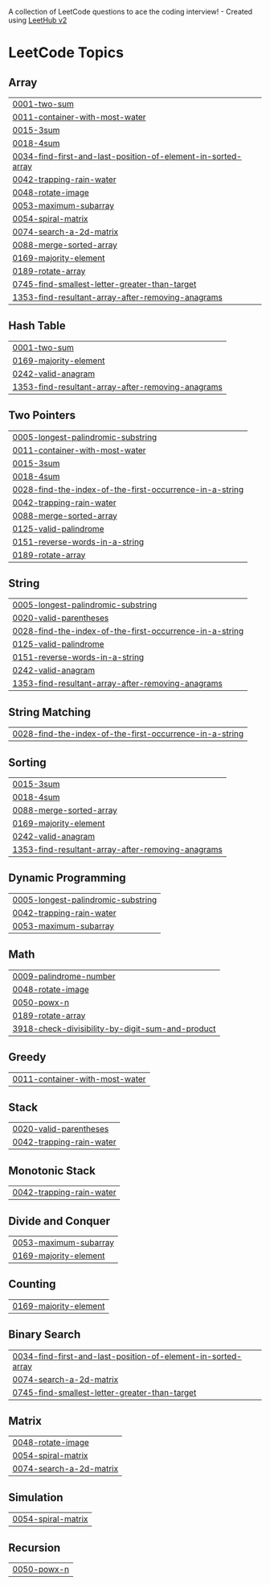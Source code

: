 A collection of LeetCode questions to ace the coding interview! - Created using [LeetHub v2](https://github.com/arunbhardwaj/LeetHub-2.0)
<!---LeetCode Topics Start-->
# LeetCode Topics
## Array
|  |
| ------- |
| [0001-two-sum](https://github.com/CPTtBarBosa/MYDSAJOURNEY/tree/master/0001-two-sum) |
| [0011-container-with-most-water](https://github.com/CPTtBarBosa/MYDSAJOURNEY/tree/master/0011-container-with-most-water) |
| [0015-3sum](https://github.com/CPTtBarBosa/MYDSAJOURNEY/tree/master/0015-3sum) |
| [0018-4sum](https://github.com/CPTtBarBosa/MYDSAJOURNEY/tree/master/0018-4sum) |
| [0034-find-first-and-last-position-of-element-in-sorted-array](https://github.com/CPTtBarBosa/MYDSAJOURNEY/tree/master/0034-find-first-and-last-position-of-element-in-sorted-array) |
| [0042-trapping-rain-water](https://github.com/CPTtBarBosa/MYDSAJOURNEY/tree/master/0042-trapping-rain-water) |
| [0048-rotate-image](https://github.com/CPTtBarBosa/MYDSAJOURNEY/tree/master/0048-rotate-image) |
| [0053-maximum-subarray](https://github.com/CPTtBarBosa/MYDSAJOURNEY/tree/master/0053-maximum-subarray) |
| [0054-spiral-matrix](https://github.com/CPTtBarBosa/MYDSAJOURNEY/tree/master/0054-spiral-matrix) |
| [0074-search-a-2d-matrix](https://github.com/CPTtBarBosa/MYDSAJOURNEY/tree/master/0074-search-a-2d-matrix) |
| [0088-merge-sorted-array](https://github.com/CPTtBarBosa/MYDSAJOURNEY/tree/master/0088-merge-sorted-array) |
| [0169-majority-element](https://github.com/CPTtBarBosa/MYDSAJOURNEY/tree/master/0169-majority-element) |
| [0189-rotate-array](https://github.com/CPTtBarBosa/MYDSAJOURNEY/tree/master/0189-rotate-array) |
| [0745-find-smallest-letter-greater-than-target](https://github.com/CPTtBarBosa/MYDSAJOURNEY/tree/master/0745-find-smallest-letter-greater-than-target) |
| [1353-find-resultant-array-after-removing-anagrams](https://github.com/CPTtBarBosa/MYDSAJOURNEY/tree/master/1353-find-resultant-array-after-removing-anagrams) |
## Hash Table
|  |
| ------- |
| [0001-two-sum](https://github.com/CPTtBarBosa/MYDSAJOURNEY/tree/master/0001-two-sum) |
| [0169-majority-element](https://github.com/CPTtBarBosa/MYDSAJOURNEY/tree/master/0169-majority-element) |
| [0242-valid-anagram](https://github.com/CPTtBarBosa/MYDSAJOURNEY/tree/master/0242-valid-anagram) |
| [1353-find-resultant-array-after-removing-anagrams](https://github.com/CPTtBarBosa/MYDSAJOURNEY/tree/master/1353-find-resultant-array-after-removing-anagrams) |
## Two Pointers
|  |
| ------- |
| [0005-longest-palindromic-substring](https://github.com/CPTtBarBosa/MYDSAJOURNEY/tree/master/0005-longest-palindromic-substring) |
| [0011-container-with-most-water](https://github.com/CPTtBarBosa/MYDSAJOURNEY/tree/master/0011-container-with-most-water) |
| [0015-3sum](https://github.com/CPTtBarBosa/MYDSAJOURNEY/tree/master/0015-3sum) |
| [0018-4sum](https://github.com/CPTtBarBosa/MYDSAJOURNEY/tree/master/0018-4sum) |
| [0028-find-the-index-of-the-first-occurrence-in-a-string](https://github.com/CPTtBarBosa/MYDSAJOURNEY/tree/master/0028-find-the-index-of-the-first-occurrence-in-a-string) |
| [0042-trapping-rain-water](https://github.com/CPTtBarBosa/MYDSAJOURNEY/tree/master/0042-trapping-rain-water) |
| [0088-merge-sorted-array](https://github.com/CPTtBarBosa/MYDSAJOURNEY/tree/master/0088-merge-sorted-array) |
| [0125-valid-palindrome](https://github.com/CPTtBarBosa/MYDSAJOURNEY/tree/master/0125-valid-palindrome) |
| [0151-reverse-words-in-a-string](https://github.com/CPTtBarBosa/MYDSAJOURNEY/tree/master/0151-reverse-words-in-a-string) |
| [0189-rotate-array](https://github.com/CPTtBarBosa/MYDSAJOURNEY/tree/master/0189-rotate-array) |
## String
|  |
| ------- |
| [0005-longest-palindromic-substring](https://github.com/CPTtBarBosa/MYDSAJOURNEY/tree/master/0005-longest-palindromic-substring) |
| [0020-valid-parentheses](https://github.com/CPTtBarBosa/MYDSAJOURNEY/tree/master/0020-valid-parentheses) |
| [0028-find-the-index-of-the-first-occurrence-in-a-string](https://github.com/CPTtBarBosa/MYDSAJOURNEY/tree/master/0028-find-the-index-of-the-first-occurrence-in-a-string) |
| [0125-valid-palindrome](https://github.com/CPTtBarBosa/MYDSAJOURNEY/tree/master/0125-valid-palindrome) |
| [0151-reverse-words-in-a-string](https://github.com/CPTtBarBosa/MYDSAJOURNEY/tree/master/0151-reverse-words-in-a-string) |
| [0242-valid-anagram](https://github.com/CPTtBarBosa/MYDSAJOURNEY/tree/master/0242-valid-anagram) |
| [1353-find-resultant-array-after-removing-anagrams](https://github.com/CPTtBarBosa/MYDSAJOURNEY/tree/master/1353-find-resultant-array-after-removing-anagrams) |
## String Matching
|  |
| ------- |
| [0028-find-the-index-of-the-first-occurrence-in-a-string](https://github.com/CPTtBarBosa/MYDSAJOURNEY/tree/master/0028-find-the-index-of-the-first-occurrence-in-a-string) |
## Sorting
|  |
| ------- |
| [0015-3sum](https://github.com/CPTtBarBosa/MYDSAJOURNEY/tree/master/0015-3sum) |
| [0018-4sum](https://github.com/CPTtBarBosa/MYDSAJOURNEY/tree/master/0018-4sum) |
| [0088-merge-sorted-array](https://github.com/CPTtBarBosa/MYDSAJOURNEY/tree/master/0088-merge-sorted-array) |
| [0169-majority-element](https://github.com/CPTtBarBosa/MYDSAJOURNEY/tree/master/0169-majority-element) |
| [0242-valid-anagram](https://github.com/CPTtBarBosa/MYDSAJOURNEY/tree/master/0242-valid-anagram) |
| [1353-find-resultant-array-after-removing-anagrams](https://github.com/CPTtBarBosa/MYDSAJOURNEY/tree/master/1353-find-resultant-array-after-removing-anagrams) |
## Dynamic Programming
|  |
| ------- |
| [0005-longest-palindromic-substring](https://github.com/CPTtBarBosa/MYDSAJOURNEY/tree/master/0005-longest-palindromic-substring) |
| [0042-trapping-rain-water](https://github.com/CPTtBarBosa/MYDSAJOURNEY/tree/master/0042-trapping-rain-water) |
| [0053-maximum-subarray](https://github.com/CPTtBarBosa/MYDSAJOURNEY/tree/master/0053-maximum-subarray) |
## Math
|  |
| ------- |
| [0009-palindrome-number](https://github.com/CPTtBarBosa/MYDSAJOURNEY/tree/master/0009-palindrome-number) |
| [0048-rotate-image](https://github.com/CPTtBarBosa/MYDSAJOURNEY/tree/master/0048-rotate-image) |
| [0050-powx-n](https://github.com/CPTtBarBosa/MYDSAJOURNEY/tree/master/0050-powx-n) |
| [0189-rotate-array](https://github.com/CPTtBarBosa/MYDSAJOURNEY/tree/master/0189-rotate-array) |
| [3918-check-divisibility-by-digit-sum-and-product](https://github.com/CPTtBarBosa/MYDSAJOURNEY/tree/master/3918-check-divisibility-by-digit-sum-and-product) |
## Greedy
|  |
| ------- |
| [0011-container-with-most-water](https://github.com/CPTtBarBosa/MYDSAJOURNEY/tree/master/0011-container-with-most-water) |
## Stack
|  |
| ------- |
| [0020-valid-parentheses](https://github.com/CPTtBarBosa/MYDSAJOURNEY/tree/master/0020-valid-parentheses) |
| [0042-trapping-rain-water](https://github.com/CPTtBarBosa/MYDSAJOURNEY/tree/master/0042-trapping-rain-water) |
## Monotonic Stack
|  |
| ------- |
| [0042-trapping-rain-water](https://github.com/CPTtBarBosa/MYDSAJOURNEY/tree/master/0042-trapping-rain-water) |
## Divide and Conquer
|  |
| ------- |
| [0053-maximum-subarray](https://github.com/CPTtBarBosa/MYDSAJOURNEY/tree/master/0053-maximum-subarray) |
| [0169-majority-element](https://github.com/CPTtBarBosa/MYDSAJOURNEY/tree/master/0169-majority-element) |
## Counting
|  |
| ------- |
| [0169-majority-element](https://github.com/CPTtBarBosa/MYDSAJOURNEY/tree/master/0169-majority-element) |
## Binary Search
|  |
| ------- |
| [0034-find-first-and-last-position-of-element-in-sorted-array](https://github.com/CPTtBarBosa/MYDSAJOURNEY/tree/master/0034-find-first-and-last-position-of-element-in-sorted-array) |
| [0074-search-a-2d-matrix](https://github.com/CPTtBarBosa/MYDSAJOURNEY/tree/master/0074-search-a-2d-matrix) |
| [0745-find-smallest-letter-greater-than-target](https://github.com/CPTtBarBosa/MYDSAJOURNEY/tree/master/0745-find-smallest-letter-greater-than-target) |
## Matrix
|  |
| ------- |
| [0048-rotate-image](https://github.com/CPTtBarBosa/MYDSAJOURNEY/tree/master/0048-rotate-image) |
| [0054-spiral-matrix](https://github.com/CPTtBarBosa/MYDSAJOURNEY/tree/master/0054-spiral-matrix) |
| [0074-search-a-2d-matrix](https://github.com/CPTtBarBosa/MYDSAJOURNEY/tree/master/0074-search-a-2d-matrix) |
## Simulation
|  |
| ------- |
| [0054-spiral-matrix](https://github.com/CPTtBarBosa/MYDSAJOURNEY/tree/master/0054-spiral-matrix) |
## Recursion
|  |
| ------- |
| [0050-powx-n](https://github.com/CPTtBarBosa/MYDSAJOURNEY/tree/master/0050-powx-n) |
<!---LeetCode Topics End-->